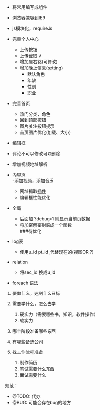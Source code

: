 - 将常用编写成组件
- 浏览器兼容到IE9
- js模块化，requireJs
- 完善个人中心  
	- 上传按钮  
	- 上传截取  √
	- 增加座右铭(可修改)
	- 增加晚上信息(setting)
	    - 默认角色
	    - 年龄
	    - 性别
	    - 职业
- 完善首页  
	- 热门分类，角色 
	- 回到顶部按钮  
	- 图片关注按钮提示
	- 首页图片优化(加载、大小)
- 编辑框  
- 评论不可以修改可以删除
- 增加视频地址解析
- 内容页  
	-添加视频，添加音乐
	- 网址抓取[插件](http://embed.ly/)
    - 编辑框性能优化
- 全局  
	- 后面加 ?debug=1 则显示当前页数据  
	- 将加密解密封装成一个函数  
###待优化  
- log表
	- 使用u_id pt_id ,代替现在的(视图OR ?)  

- relation 
	- 将sec_id 换成u_id  

- foreach 语法

1. 要做什么，达到什么目标
2. 需要学什么，怎么去学
    1. 硬实力（需要哪些书，知识，软件操作）
    2. 软实力
   
3. 哪个阶段准备哪些东西
4. 有哪些备选公司
5. 找工作流程准备
    1. 制作简历
    2. 笔试需要什么东西
    3. 面试需要什么
  

规范： 
- @TODO: 代办  
- @BUG: 可能会存在bug的地方  

